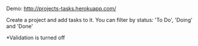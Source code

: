 Demo: http://projects-tasks.herokuapp.com/

Create a project and add tasks to it. You can filter by status: 'To Do', 'Doing' and 'Done'

*Validation is turned off
